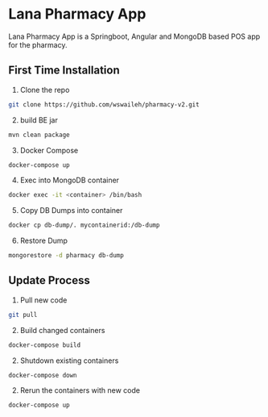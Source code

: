 # Lana Pharmacy App

Lana Pharmacy App is a Springboot, Angular and MongoDB based POS app for the pharmacy.

## First Time Installation

1. Clone the repo

```bash
git clone https://github.com/wswaileh/pharmacy-v2.git
```
2. build BE jar

```bash
mvn clean package
```

3. Docker Compose

```bash
docker-compose up
```

4. Exec into MongoDB container

```bash
docker exec -it <container> /bin/bash
```

5. Copy DB Dumps into container

```bash
docker cp db-dump/. mycontainerid:/db-dump
```

6. Restore Dump

```bash
mongorestore -d pharmacy db-dump
```

## Update Process

1. Pull new code 

```bash
git pull
```
2. Build changed containers

```bash
docker-compose build
```

2. Shutdown existing containers

```bash
docker-compose down
```

2. Rerun the containers with new code

```bash
docker-compose up
```
